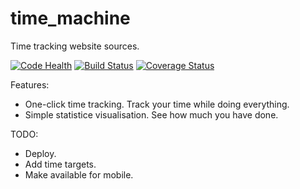 time_machine
============

Time tracking website sources.

[![Code Health](https://landscape.io/github/Melevir/time_machine/master/landscape.png)](https://landscape.io/github/Melevir/time_machine/master)
[![Build Status](https://travis-ci.org/Melevir/time_machine.png?branch=master)](https://travis-ci.org/Melevir/time_machine)
[![Coverage Status](https://coveralls.io/repos/Melevir/time_machine/badge.png?branch=master)](https://coveralls.io/r/Melevir/time_machine?branch=master)

Features:
 - One-click time tracking. Track your time while doing everything.
 - Simple statistice visualisation. See how much you have done.
 
TODO:
 - Deploy.
 - Add time targets.
 - Make available for mobile.
